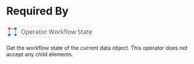 # Required By

![Symbol](../../../img/gridconfig/operator_workflowstate_symbol.png)

Get the workflow state of the current data object. This operator does not accept any child elements.

 